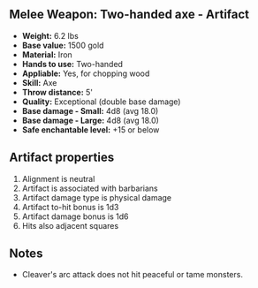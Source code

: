 ## Melee Weapon: Two-handed axe - Artifact

- **Weight:**                 6.2 lbs
- **Base value:**             1500 gold
- **Material:**               Iron
- **Hands to use:**           Two-handed
- **Appliable:**              Yes, for chopping wood
- **Skill:**                  Axe
- **Throw distance:**         5'
- **Quality:**                Exceptional (double base damage)
- **Base damage - Small:**    4d8 (avg 18.0)
- **Base damage - Large:**    4d8 (avg 18.0)
- **Safe enchantable level:** +15 or below

## Artifact properties
1. Alignment is neutral
2. Artifact is associated with barbarians
3. Artifact damage type is physical damage
4. Artifact to-hit bonus is 1d3
5. Artifact damage bonus is 1d6
6. Hits also adjacent squares

## Notes
- Cleaver's arc attack does not hit peaceful or tame monsters.